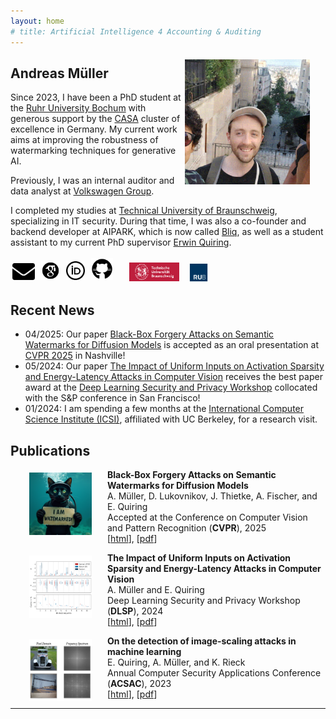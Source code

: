 ```yaml
---
layout: home
# title: Artificial Intelligence 4 Accounting & Auditing
---
```


<img src="images/and.png" height="200" style="float:right; margin:5px 25px 5px 5px">

## **Andreas** Müller

Since 2023, I have been a PhD student at the <a href="https://www.ruhr-uni-bochum.de" rel="noopener noreferrer" target="_blank">Ruhr University Bochum</a> with generous support by the <a href="https://casa.rub.de/en/about" rel="noopener noreferrer" target="_blank">CASA</a> cluster of excellence in Germany. My current work aims at improving the robustness of watermarking techniques for generative AI.

Previously, I was an internal auditor and data analyst at <a href="https://www.volkswagen-group.com/" rel="noopener noreferrer" target="_blank">Volkswagen Group</a>.

I completed my studies at <a href="https://www.tu-braunschweig.de/" rel="noopener noreferrer" target="_blank">Technical University of Braunschweig</a>, specializing in IT security. During that time, I was also a co-founder and backend developer at AIPARK, which is now called <a href="https://www.bliq.app/" rel="noopener noreferrer" target="_blank">Bliq</a>, as well as a student assistant to my current PhD supervisor <a href="https://scholar.google.de/citations?user=yR0cDFoAAAAJ&hl=de" rel="noopener noreferrer" target="_blank">Erwin Quiring</a>.


<div style="margin-bottom: 15px;">
  <a href="mailto:andreas.mueller-t1x@ruhr-uni-bochum.de" target="_blank" title="Mail">
    <img src="images/mail.png" height="27" style="margin:3px"></a>
  <a href="https://scholar.google.com/citations?hl=de&user=DtFxQ_IAAAAJ" target="_blank" title="Google Scholar">
    <img src="images/scholar.svg" height="30" style="margin:3px"></a>
  <a href="https://orcid.org/0009-0003-1199-4477" target="_blank" title="ORCID">
    <img src="images/orcid.png" height="30" style="margin:3px"></a>
  <a href="https://github.com/and-mill" target="_blank" title="GitHub">
    <img src="images/github.svg" height="35" style="margin:3px"></a>
  &emsp;
  <a href="https://www.tu-braunschweig.de/" target="_blank" title="TU Braunschweig">
    <img src="images/unibs.png" height="30" style="margin:1px"></a>
  &ensp;
  <a href="https://www.ruhr-uni-bochum.de" target="_blank" title="RUB">
    <img src="images/unirub.png" height="30" style="margin:0px"></a>
</div>

## Recent News

<div style="margin-top: 15px;">
    <ul>
        <li>04/2025: Our paper <a href="https://arxiv.org/abs/2412.03283" rel="noopener noreferrer" target="_blank">Black-Box Forgery Attacks on Semantic Watermarks for Diffusion Models</a> is accepted as an oral presentation at <a href="https://cvpr.thecvf.com/" rel="noopener noreferrer" target="_blank">CVPR 2025</a> in Nashville!</li>
        <li>05/2024: Our paper <a href="https://arxiv.org/abs/2403.18587" rel="noopener noreferrer" target="_blank">The Impact of Uniform Inputs on Activation Sparsity and Energy-Latency Attacks in Computer Vision</a> receives the best paper award at the <a href="https://dlsp2024.ieee-security.org/" rel="noopener noreferrer" target="_blank">Deep Learning Security and Privacy Workshop</a> collocated with the S&P conference in San Francisco!</li>
        <li>01/2024: I am spending a few months at the <a href="https://www.icsi.berkeley.edu/" rel="noopener noreferrer" target="_blank">International Computer Science Institute (ICSI)</a>, affiliated with UC Berkeley, for a research visit.</li>
    </ul>
</div>

## Publications

<img src="images/forgery_2025.png" height="100" style="float:left; margin:5px 25px 0px 30px">

**Black-Box Forgery Attacks on Semantic Watermarks for Diffusion Models**<br/>
A. Müller, D. Lukovnikov, J. Thietke, A. Fischer, and E. Quiring<br/>
Accepted at the Conference on Computer Vision and Pattern Recognition (**CVPR**), 2025<br/>
[[html](https://arxiv.org/abs/2412.03283)], [[pdf](https://arxiv.org/pdf/2412.03283)]
<br/>

<img src="images/energy_2024.png" height="100" style="float:left; margin:5px 25px 0px 30px">

**The Impact of Uniform Inputs on Activation Sparsity and Energy-Latency Attacks in Computer Vision**<br/>
A. Müller and E. Quiring<br/>
Deep Learning Security and Privacy Workshop (**DLSP**), 2024<br/>
[[html](https://arxiv.org/abs/2403.18587)], [[pdf](https://arxiv.org/pdf/2403.18587)]
<br/>

<img src="images/scaling_2023.png" height="100" style="float:left; margin:5px 25px 0px 30px">

**On the detection of image-scaling attacks in machine learning**<br/>
E. Quiring, A. Müller, and K. Rieck<br/>
Annual Computer Security Applications Conference (**ACSAC**), 2023<br/>
[[html](https://arxiv.org/abs/2310.15085)], [[pdf](https://dl.acm.org/doi/pdf/10.1145/3627106.3627134)]
<br/>

---

